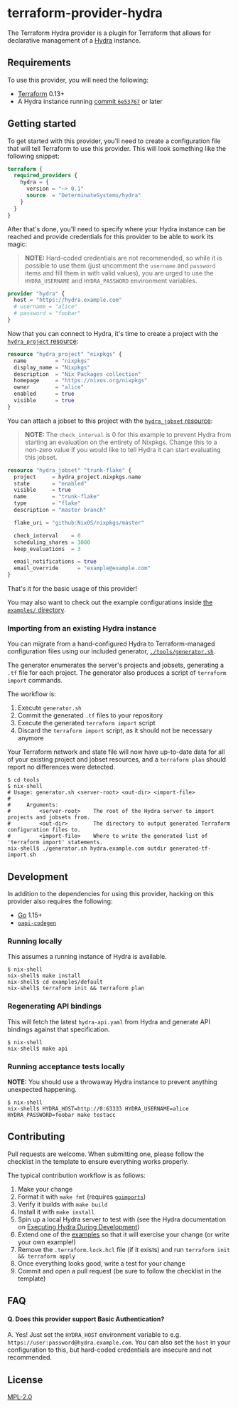 # terraform-provider-hydra

The Terraform Hydra provider is a plugin for Terraform that allows for
declarative management of a [Hydra] instance.

## Requirements

To use this provider, you will need the following:

* [Terraform] 0.13+
* A Hydra instance running [commit
`6e53767`](https://github.com/NixOS/hydra/commit/6e537671dfa21f89041cbe16f0b461fe44327038)
or later

## Getting started

To get started with this provider, you'll need to create a configuration file
that will tell Terraform to use this provider. This will look something like the
following snippet:

```terraform
terraform {
  required_providers {
    hydra = {
      version = "~> 0.1"
      source  = "DeterminateSystems/hydra"
    }
  }
}
```

After that's done, you'll need to specify where your Hydra instance can be
reached and provide credentials for this provider to be able to work its magic:

> **NOTE:** Hard-coded credentials are not recommended, so while it is possible
to use them (just uncomment the `username` and `password` items and fill them in
with valid values), you are urged to use the `HYDRA_USERNAME` and
`HYDRA_PASSWORD` environment variables.

```terraform
provider "hydra" {
  host = "https://hydra.example.com"
  # username = "alice"
  # password = "foobar"
}
```

Now that you can connect to Hydra, it's time to create a project with the
[`hydra_project` resource](./docs/resources/project.md):

```terraform
resource "hydra_project" "nixpkgs" {
  name         = "nixpkgs"
  display_name = "Nixpkgs"
  description  = "Nix Packages collection"
  homepage     = "https://nixos.org/nixpkgs"
  owner        = "alice"
  enabled      = true
  visible      = true
}
```

You can attach a jobset to this project with the [`hydra_jobset`
resource](./docs/resources/jobset.md):

> **NOTE:** The `check_interval` is 0 for this example to prevent Hydra from
starting an evaluation on the entirety of Nixpkgs. Change this to a non-zero
value if you would like to tell Hydra it can start evaluating this jobset.

```terraform
resource "hydra_jobset" "trunk-flake" {
  project     = hydra_project.nixpkgs.name
  state       = "enabled"
  visible     = true
  name        = "trunk-flake"
  type        = "flake"
  description = "master branch"

  flake_uri = "github:NixOS/nixpkgs/master"

  check_interval    = 0
  scheduling_shares = 3000
  keep_evaluations  = 3

  email_notifications = true
  email_override      = "example@example.com"
}
```

That's it for the basic usage of this provider!

You may also want to check out the example configurations inside [the
`examples/` directory](./examples/).

### Importing from an existing Hydra instance

You can migrate from a hand-configured Hydra to Terraform-managed configuration
files using our included generator,
[`./tools/generator.sh`](./tools/generator.sh).

The generator enumerates the server's projects and jobsets, generating a `.tf`
file for each project. The generator also produces a script of `terraform
import` commands.

The workflow is:

1. Execute `generator.sh`
2. Commit the generated `.tf` files to your repository
3. Execute the generated `terraform import` script
4. Discard the `terraform import` script, as it should not be necessary anymore

Your Terraform network and state file will now have up-to-date data for all of
your existing project and jobset resources, and a `terraform plan` should report
no differences were detected.

```shell
$ cd tools
$ nix-shell
# Usage: generator.sh <server-root> <out-dir> <import-file>
#
#     Arguments:
#         <server-root>    The root of the Hydra server to import projects and jobsets from.
#         <out-dir>        The directory to output generated Terraform configuration files to.
#         <import-file>    Where to write the generated list of 'terraform import' statements.
nix-shell$ ./generator.sh hydra.example.com outdir generated-tf-import.sh
```

## Development

In addition to the dependencies for using this provider, hacking on this
provider also requires the following:

* [Go] 1.15+
* [`oapi-codegen`]

### Running locally

This assumes a running instance of Hydra is available.

```shell
$ nix-shell
nix-shell$ make install
nix-shell$ cd examples/default
nix-shell$ terraform init && terraform plan
```

### Regenerating API bindings

This will fetch the latest `hydra-api.yaml` from Hydra and generate API bindings
against that specification.

```shell
$ nix-shell
nix-shell$ make api
```

### Running acceptance tests locally

**NOTE:** You should use a throwaway Hydra instance to prevent anything
unexpected happening.

```shell
$ nix-shell
nix-shell$ HYDRA_HOST=http://0:63333 HYDRA_USERNAME=alice HYDRA_PASSWORD=foobar make testacc
```

## Contributing

Pull requests are welcome. When submitting one, please follow the checklist in
the template to ensure everything works properly.

The typical contribution workflow is as follows:

1. Make your change
1. Format it with `make fmt` (requires [`goimports`])
1. Verify it builds with `make build`
1. Install it with `make install`
1. Spin up a local Hydra server to test with (see the Hydra documentation on
[Executing Hydra During Development](https://github.com/NixOS/hydra/blob/6e537671dfa21f89041cbe16f0b461fe44327038/README.md#executing-hydra-during-development))
1. Extend one of the [examples](./examples/) so that it will exercise your
change (or write your own example!)
1. Remove the `.terraform.lock.hcl` file (if it exists) and run `terraform init
&& terraform apply`
1. Once everything looks good, write a test for your change
1. Commit and open a pull request (be sure to follow the checklist in the
template)

## FAQ

#### Q. Does this provider support Basic Authentication?

A. Yes! Just set the `HYDRA_HOST` environment variable to e.g.
`https://user:password@hydra.example.com`. You can also set the `host` in your
configuration to this, but hard-coded credentials are insecure and not
recommended.

## License

[MPL-2.0](LICENSE)

[Hydra]: https://github.com/NixOS/hydra
[Terraform]: https://www.terraform.io/downloads.html
[Go]: https://golang.org/doc/install
[`oapi-codegen`]: https://github.com/deepmap/oapi-codegen
[`goimports`]: https://pkg.go.dev/golang.org/x/tools/cmd/goimports
